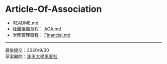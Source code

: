 # Article-Of-Association

- README.md
- 社團組織章程： [AOA.md](https://github.com/CSMUOSC/Article-Of-Association/blob/master/AOA.md)
- 財務管理章程： [Financial.md](https://github.com/CSMUOSC/Article-Of-Association/blob/master/Financial.md)



---
最後提交：2020/9/30    
草案顧問：[逢甲大學黑客社](https://github.com/HackerSir/Articles-of-association)
